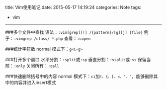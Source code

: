 title: Vim使用笔记
date: 2015-05-17 14:19:24
categories: Note
tags:
- vim
---

###多个文件中查找
 语法：`:vim[grep][!] /{pattern}/[g][j] {file}`
例子：`:vimgrep /class/ *.php`
查看：`:copen`

<!--more-->

###统计字符数
normal 模式下：`g<C-g>`

###打开多个窗口
水平分割：`:split`或`:sp`
垂直分割：`:vsplit`或`:vs`
保留当前：`:only`
关闭所有：`:qall`

###快速删除括号中的内容
normal 模式下：`ci`加`(、{、[、<、'、"`，能够删除其中的内容并进入insert模式